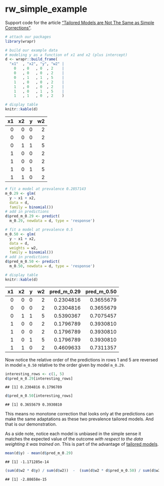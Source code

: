 rw\_simple\_example
================

Support code for the article [“Tailored Models are Not The Same as
Simple
Corrections”](https://win-vector.com/2020/10/11/tailored-models-are-not-the-same-as-simple-corrections/).

``` r
# attach our packages
library(wrapr)

# build our example data
# modeling y as a function of x1 and x2 (plus intercept)
d <- wrapr::build_frame(
  "x1"  , "x2", "y", "w2" |
    0   , 0   , 0  , 2    |
    0   , 0   , 0  , 2    |
    0   , 1   , 1  , 5    |
    1   , 0   , 0  , 2    |
    1   , 0   , 0  , 2    |
    1   , 0   , 1  , 5    |
    1   , 1   , 0  , 2    )

# display table
knitr::kable(d)
```

| x1 | x2 | y | w2 |
| -: | -: | -: | -: |
|  0 |  0 | 0 |  2 |
|  0 |  0 | 0 |  2 |
|  0 |  1 | 1 |  5 |
|  1 |  0 | 0 |  2 |
|  1 |  0 | 0 |  2 |
|  1 |  0 | 1 |  5 |
|  1 |  1 | 0 |  2 |

``` r
# fit a model at prevalence 0.2857143
m_0.29 <- glm(
  y ~ x1 + x2,
  data = d,
  family = binomial())
# add in predictions
d$pred_m_0.29 <- predict(
  m_0.29, newdata = d, type = 'response')

# fit a model at prevalence 0.5
m_0.50 <- glm(
  y ~ x1 + x2,
  data = d,
  weights = w2,
  family = binomial())
# add in predictions
d$pred_m_0.50 <- predict(
  m_0.50, newdata = d, type = 'response')

# display table
knitr::kable(d)
```

| x1 | x2 | y | w2 | pred\_m\_0.29 | pred\_m\_0.50 |
| -: | -: | -: | -: | ------------: | ------------: |
|  0 |  0 | 0 |  2 |     0.2304816 |     0.3655679 |
|  0 |  0 | 0 |  2 |     0.2304816 |     0.3655679 |
|  0 |  1 | 1 |  5 |     0.5390367 |     0.7075457 |
|  1 |  0 | 0 |  2 |     0.1796789 |     0.3930810 |
|  1 |  0 | 0 |  2 |     0.1796789 |     0.3930810 |
|  1 |  0 | 1 |  5 |     0.1796789 |     0.3930810 |
|  1 |  1 | 0 |  2 |     0.4609633 |     0.7311357 |

Now notice the relative order of the predictions in rows 1 and 5 are
reversed in model `m_0.50` relative to the order given by model
`m_0.29`.

``` r
interesting_rows <- c(1, 5)
d$pred_m_0.29[interesting_rows]
```

    ## [1] 0.2304816 0.1796789

``` r
d$pred_m_0.50[interesting_rows]
```

    ## [1] 0.3655679 0.3930810

This means no monotone correction that looks only at the predictions can
make the same adaptations as these two prevalence tailored models. And
that is our demonstration.

As a side note, notice each model is unbiased in the simple sense it
matches the expected value of the outcome *with respect to the data
weighting it was trained on*. This is part of the advantage of [tailored
models](https://win-vector.com/2020/10/10/upcoming-series-probability-model-homotopy/).

``` r
mean(d$y) - mean(d$pred_m_0.29)
```

    ## [1] -1.171285e-14

``` r
(sum(d$w2 * d$y) / sum(d$w2))  -  (sum(d$w2 * d$pred_m_0.50) / sum(d$w2))
```

    ## [1] -2.88658e-15
